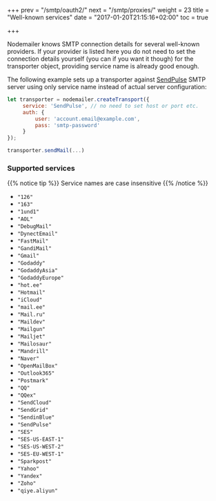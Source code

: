 +++
prev = "/smtp/oauth2/"
next = "/smtp/proxies/"
weight = 23
title = "Well-known services"
date = "2017-01-20T21:15:16+02:00"
toc = true

+++

Nodemailer knows SMTP connection details for several well-known providers. If your provider is listed here you do not need to set the connection details yourself (you can if you want it though) for the transporter object, providing service name is already good enough.

The following example sets up a transporter against [SendPulse](https://sendpulse.com/) SMTP server using only service name instead of actual server configuration:

```javascript
let transporter = nodemailer.createTransport({
     service: 'SendPulse', // no need to set host or port etc.
     auth: {
         user: 'account.email@example.com',
         pass: 'smtp-password'
     }
});

transporter.sendMail(...)
```

### Supported services

{{% notice tip %}} Service names are case insensitive {{% /notice %}}

- `"126"`
- `"163"`
- `"1und1"`
- `"AOL"`
- `"DebugMail"`
- `"DynectEmail"`
- `"FastMail"`
- `"GandiMail"`
- `"Gmail"`
- `"Godaddy"`
- `"GodaddyAsia"`
- `"GodaddyEurope"`
- `"hot.ee"`
- `"Hotmail"`
- `"iCloud"`
- `"mail.ee"`
- `"Mail.ru"`
- `"Maildev"`
- `"Mailgun"`
- `"Mailjet"`
- `"Mailosaur"`
- `"Mandrill"`
- `"Naver"`
- `"OpenMailBox"`
- `"Outlook365"`
- `"Postmark"`
- `"QQ"`
- `"QQex"`
- `"SendCloud"`
- `"SendGrid"`
- `"SendinBlue"`
- `"SendPulse"`
- `"SES"`
- `"SES-US-EAST-1"`
- `"SES-US-WEST-2"`
- `"SES-EU-WEST-1"`
- `"Sparkpost"`
- `"Yahoo"`
- `"Yandex"`
- `"Zoho"`
- `"qiye.aliyun"`
